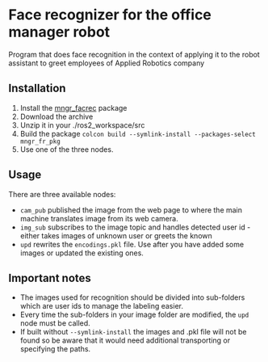 # Face recognizer for the office manager robot

Program that does face recognition in the context of applying it to the robot assistant to greet employees of Applied Robotics company

## Installation

1. Install the [mngr_facrec](https://github.com/Draskown/facerec_lib) package
2. Download the archive
3. Unzip it in your ./ros2_workspace/src
4. Build the package `colcon build --symlink-install --packages-select mngr_fr_pkg`
5. Use one of the three nodes.

## Usage

There are three available nodes:

- `cam_pub` published the image from the web page to where the main machine translates image from its web camera.
- `img_sub` subscribes to the image topic and handles detected user id - either takes images of unknown user or greets the known
- `upd` rewrites the `encodings.pkl` file. Use after you have added some images or updated the existing ones.

## Important notes

- The images used for recognition should be divided into sub-folders which are user ids to manage the labeling easier.
- Every time the sub-folders in your image folder are modified, the `upd` node must be called.
- If built without `--symlink-install` the images and .pkl file will not be found so be aware that it would need additional transporting or specifying the paths.